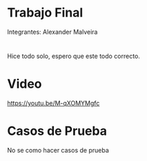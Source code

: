 
# Trabajo Final

Integrantes: Alexander Malveira
#
Hice todo solo, espero que este todo correcto.

# Video
https://youtu.be/M-qXOMYMgfc

# Casos de Prueba
No se como hacer casos de prueba
